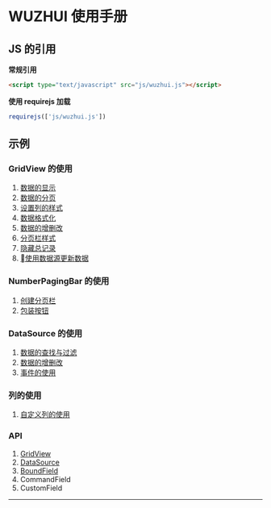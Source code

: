 # WUZHUI 使用手册

## JS 的引用

**常规引用**

```html
<script type="text/javascript" src="js/wuzhui.js"></script>
```

**使用 requirejs 加载**

```js
requirejs(['js/wuzhui.js'])
```

## 示例

### GridView 的使用
1. [数据的显示](#gridView/data_read)
2. [数据的分页](#gridView/data_paging)
3. [设置列的样式](#gridView/style)
4. [数据格式化](#gridView/data_format)
1. [数据的增删改](#gridView/data_adu)
1. [分页栏样式](#numberPagingBar/style)
1. [隐藏总记录](#numberPagingBar/hideTotal)
1. [使用数据源更新数据](#gridView/dsUpdate)

### NumberPagingBar 的使用
1. [创建分页栏](#numberPagingBar/createPagingBar)
1. [包装按钮](#numberPagingBar/buttonWrapper)

### DataSource 的使用
1. [数据的查找与过滤]()
2. [数据的增删改]()
3. [事件的使用]()

### 列的使用
1. [自定义列的使用]()

### API
1. [GridView](#api/gridView)
1. [DataSource](#api/dataSource)
1. [BoundField](#api/boundField)
1. CommandField
1. CustomField

<hr/>





